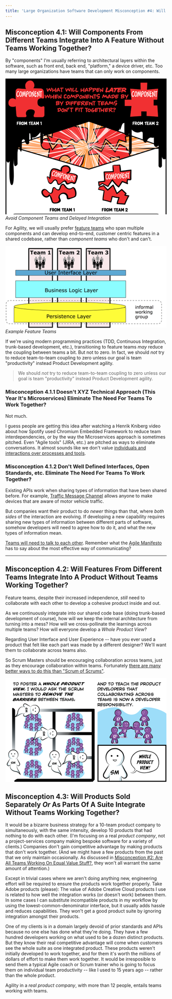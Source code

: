 ```yaml
---
title: 'Large Organization Software Development Misconception #4: Will Parts Made By Different Teams Fit Together By Magic?'
---
```


## Misconception 4.1: Will Components From Different Teams Integrate Into A Feature Without Teams Working Together?

By "components" I'm usually referring to architectural layers within the software, such as front end, back end, "platform," a device driver, etc.  Too many large organizations have teams that can only work on components.

[![Components Don't Fit Together](../images/components-dont-fit-together.png)](/Why-Scrum-Isnt-Making-Your-Company-Very-Agile/)
*Avoid Component Teams and Delayed Integration*

For Agility, we will usually prefer [feature teams](https://less.works/less/structure/feature-teams.html) who span multiple components and can develop end-to-end, customer centric features in a shared codebase, rather than *component teams* who don't and can't.

![Feature Teams](../images/feature-teams.png)
*Example Feature Teams*

If we're using modern programming practices (TDD, Continuous Integration, trunk-based development, etc.), transitioning to feature teams *may* reduce the coupling between teams a bit.  But not to zero.  In fact, we should *not* try to reduce team-to-team coupling to zero unless our goal is team "productivity" instead Product Development agility.
> We should *not* try to reduce team-to-team coupling to zero unless our goal is team "productivity" instead Product Development agility.


### Misconception 4.1.1 Doesn't XYZ Technical Approach (This Year It's Microservices) Eliminate The Need For Teams To Work Together?

Not much.

I guess people are getting this idea after watching a Henrik Kniberg video about how Spotify used Chromium Embedded Framework to reduce team interdependencies, or by the way the Microservices approach is sometimes pitched.  Even "Agile tools" (JIRA, etc.) are pitched as ways to eliminate conversations.  It almost sounds like we don't value [individuals and interactions over processes and tools](https://agilemanifesto.org).

### Misconception 4.1.2 Don't Well Defined Interfaces, Open Standards, etc. Eliminate The Need For Teams To Work Together?

Existing APIs work when sharing types of information that have been shared before.  For example, [Traffic Message Channel](https://en.wikipedia.org/wiki/Traffic_message_channel) allows anyone to make devices that are aware of motor vehicle traffic.

But companies want their product to do *newer* things than that, where *both sides* of the interaction are evolving.  If developing a new capability requires sharing new types of information between different parts of software, somehow developers will need to agree how to do it, and what the new types of information mean.

[Teams will need to talk to each other](https://less.works/less/framework/coordination-and-integration.html).  Remember what the [Agile Manifesto](https://agilemanifesto.org/principles.html) has to say about the most effective way of communicating?

* * *

## Misconception 4.2: Will Features From Different Teams Integrate Into A Product Without Teams Working Together?

Feature teams, despite their increased independence, *still* need to collaborate with each other to develop a cohesive product inside and out.

As we continuously integrate into our shared code base (doing trunk-based development of course), how will we keep the internal architecture from turning into a mess?  How will we cross-pollinate the learnings across multiple teams?  How will everyone develop a *Whole Product View*?

Regarding User Interface and User Experience -- have you ever used a product that felt like each part was made by a different designer?  We'll want them to collaborate across teams also.

So Scrum Masters should be encouraging collaboration across teams, just as they encourage collaboration within teams.  Fortunately [there are many better ways to do this than "Scrum of Scrums"](https://less.works/less/framework/coordination-and-integration.html).

![Tear down the wall](../images/tear-down-the-wall.png)

## Misconception 4.3: Will Products Sold Separately _Or_ As Parts Of A Suite Integrate Without Teams Working Together?

It would be a bizarre business strategy for a 10-team product company to simultaneously, with the same intensity, develop 10 products that had nothing to do with each other.  (I'm focusing on a real *product company*, not a project-services company making bespoke software for a variety of clients.)  Companies don't gain competitive advantage by making products that don't work together.  (And we might have a few products from the past that we only maintain occasionally.  As discussed in [Misconception #2: Are All Teams Working On Equal Value Stuff?](/misconception-2-all-teams-are-working-on-equal-value/), they won't all warrant the same amount of attention.)

Except in trivial cases where we aren't doing anything new, engineering effort will be required to ensure the products work together properly.  Take Adobe products (please):  The value of Adobe Creative Cloud products I use is related to how well the integration works (or doesn't work) between them.  In some cases I can substitute incompatible products in my workflow by using the lowest-common-denominator interface, but it usually adds hassle and reduces capabilities.  They won't get a good product suite by ignoring integration amongst their products.  

One of my clients is in a domain largely devoid of prior standards and APIs because no one else has done what they're doing.  They have a few hundred developers working on what used to be a dozen distinct products.  But they know their real competitive advantage will come when customers see the whole suite as one integrated product.  These products weren't initially developed to work together, and for them it's worth the millions of dollars of effort to make them work together.  It would be irresposible to send them a typical Agile coach or Scrum trainer who is going to focus them on individual team productivity -- like I used to 15 years ago -- rather than the whole product.

Agility in a *real product company*, with more than 12 people, entails teams working with teams.
